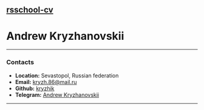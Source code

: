 ## [rsschool-cv](http://#) 

# Andrew Kryzhanovskii

---
### Contacts

* **Location:**  Sevastopol, Russian federation
* **Email:**  [kryzh.86@mail.ru](http://kryzh.86@mail.ru)
* **Github:** [kryzhik](https://github.com/Kryzhik)
* **Telegram:** [Andrew Kryzhanovskii](https://t.me/manbelov)
---